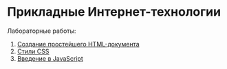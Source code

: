 # Прикладные Интернет-технологии

Лабораторные работы:

1. [Создание простейшего HTML-документа](Lab_01.md)
2. [Стили CSS](Lab_02.md)
3. [Введение в JavaScript](Lab_03.md)

